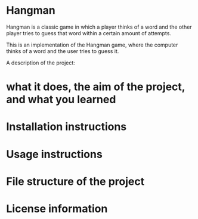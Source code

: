 # Hangman
Hangman is a classic game in which a player thinks of a word and the other player tries to guess that word within a certain amount of attempts.

This is an implementation of the Hangman game, where the computer thinks of a word and the user tries to guess it. 

A description of the project:
# what it does, the aim of the project, and what you learned

# Installation instructions

# Usage instructions

# File structure of the project

# License information
